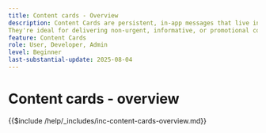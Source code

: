 ```yaml
---
title: Content cards - Overview
description: Content Cards are persistent, in-app messages that live inside a dedicated inbox or feed within your app. Unlike push notifications, they don't interrupt the user and can be viewed at the user's convenience.  
They're ideal for delivering non-urgent, informative, or promotional content that benefits from visibility over time.
feature: Content Cards
role: User, Developer, Admin
level: Beginner
last-substantial-update: 2025-08-04
---
```

# Content cards - overview

{{$include /help/_includes/inc-content-cards-overview.md}}
